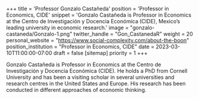 +++
title = 'Professor Gonzalo Castañeda'
position = 'Professor in Economics, CIDE'
snippet = 'Gonzalo Castañeda is Professor in Economics at the Centro de Investigación y Docencia Económica (CIDE), Mexico’s leading university in economic research.'
image = "gonzalo-castaneda/Gonzalo-1.png"
twitter_handle = "Gon_CastanedaR"
weight = 20
personal_website = "https://www.social-complexity.com/about-the-boon"
position_institution = "Professor in Economics, CIDE"
date = 2023-03-10T11:00:00-07:00
draft = false
[sitemap]
  priority = 1
+++

Gonzalo Castañeda is Professor in Economics at the Centro de Investigación y Docencia Económica (CIDE). He holds a PhD from Cornell University and has been a visiting scholar in several universities and research centres in the United States and Europe. His research has been conducted in different approaches of economic thinking.
